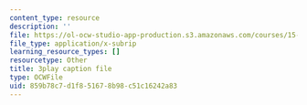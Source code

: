 ```yaml
---
content_type: resource
description: ''
file: https://ol-ocw-studio-app-production.s3.amazonaws.com/courses/15-031j-energy-decisions-markets-and-policies-spring-2012/859b78c7d1f851678b98c51c16242a83_d-sBKShO90.vtt
file_type: application/x-subrip
learning_resource_types: []
resourcetype: Other
title: 3play caption file
type: OCWFile
uid: 859b78c7-d1f8-5167-8b98-c51c16242a83
---
```

